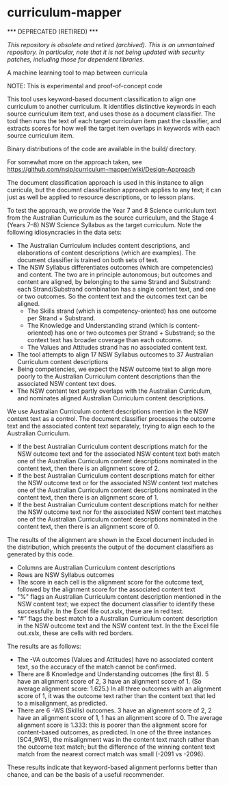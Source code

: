 # curriculum-mapper

*** DEPRECATED (RETIRED) ***

*This repository is obsolete and retired (archived). This is an unmantained repository. In particular, note that it is not being updated with security patches, including those for dependent libraries.*

A machine learning tool to map between curricula

NOTE: This is experimental and proof-of-concept code

This tool uses keyword-based document classification to align one curriculum to another curriculum. It identifies distinctive keywords in each source curriculum item text, and uses those as a document classifier. The tool then runs the text of each target curriculum item past the classifier, and extracts scores for how well the target item overlaps in keywords with each source curriculum item. 

Binary distributions of the code are available in the build/ directory.

For somewhat more on the approach taken, see https://github.com/nsip/curriculum-mapper/wiki/Design-Approach

The document classification approach is used in this instance to align curricula, but the documnt classification approach applies to any text; it can just as well be applied to resource descriptions, or to lesson plans.

To test the approach, we provide the Year 7 and 8 Science curriculum text from the Australian Curriculum as the source curriculum, and the Stage 4 (Years 7–8) NSW Science Syllabus as the target curriculum. Note the following idiosyncracies in the data sets:

* The Australian Curriculum includes content descriptions, and elaborations of content descriptions (which are examples). The document classifier is trained on both sets of text.
* The NSW Syllabus differentiates outcomes (which are competencies) and content. The two are in principle autonomous; but outcomes and content are aligned, by belonging to the same Strand and Substrand: each Strand/Substrand combination has a single content text, and one or two outcomes. So the content text and the outcomes text can be aligned.
  * The Skills strand (which is competency-oriented) has one outcome per Strand + Substrand.
  * The Knowledge and Understanding strand (which is content-oriented) has one or two outcomes per Strand + Substrand; so the context text has broader coverage than each outcome.
  * The Values and Attitudes strand has no associated content text.
* The tool attempts to align 17 NSW Syllabus outcomes to 37 Australian Curriculum content descriptions
* Being competencies, we expect the NSW outcome text to align more poorly to the Australian Curriculum content descriptions than the associated NSW content text does.
* The NSW content text partly overlaps with the Australian Curriculum, and nominates aligned Australian Curriculum content descriptions.

We use Australian Curriculum content descriptions mention in the NSW content text as a control. The document classifier processes the outcome text and the associated content text separately, trying to align each to the Australian Curriculum.

* If the best Australian Curriculum content descriptions match for the NSW outcome text and for the associated NSW content text both match one of the  Australian Curriculum content descriptions nominated in the content text, then there is an alignment score of 2.
* If the best Australian Curriculum content descriptions match for either the NSW outcome text or for the associated NSW content text matches one of the Australian Curriculum content descriptions nominated in the content text, then there is an alignment score of 1.
* If the best Australian Curriculum content descriptions match for neither the NSW outcome text nor for the associated NSW content text matches one of the Australian Curriculum content descriptions nominated in the content text, then there is an alignment score of 0.

The results of the alignment are shown in the Excel document included in the distribution, which presents the output of the document classifiers as generated by this code. 

* Columns are Australian Curriculum content descriptions 
* Rows are NSW Syllabus outcomes
* The score in each cell is the alignment score for the outcome text, followed by the alignment score for the associated content text
* "%" flags an Australian Curriculum content description mentioned in the NSW content text; we expect the document classifier to identify these successfully. In the Excel file out.xslx, these are in red text.
* "#" flags the best match to a Australian Curriculum content description in the NSW outcome text and the NSW content text. In the the Excel file out.xslx, these are cells with red borders.

The results are as follows:

* The -VA outcomes (Values and Attitudes) have no associated content text, so the accuracy of the match cannot be confirmed.
* There are 8 Knowledge and Understanding outcomes (the first 8). 5 have an alignment score of 2, 3 have an alignment score of 1. (So average alignment score: 1.625.) In all three outcomes with an alignment score of 1, it was the outcome text rather than the content text that led to a misalignment, as predicted.
* There are 6 -WS (Skills) outcomes. 3 have an alignemnt score of 2, 2 have an alignment score of 1, 1 has an alignment score of 0. The average alignment score is 1.333: this is poorer than the alignment score for content-based outcomes, as predicted. In one of the three instances (SC4_9WS), the misalignment was in the content text match rather than the outcome text match; but the difference of the winning content text match from the nearest correct match was small (-2091 vs -2096).

These results indicate that keyword-based alignment performs better than chance, and can be the basis of a useful recommender.
